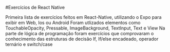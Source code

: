 #Exercícios de React Native

Primeira lista de exercícios feitos em React-Native, utilizando o Expo para exibir em Web, Ios ou Android
Foram utlizados elementos como TouchableOpacity, Pressable, ImageBackground, TextInput, Text e View
Na parte de lógica de programação foram exercícios que comprovaram o conhecimento das estruturas de decisão If, If/else encadeado, operador ternário e switch/case

